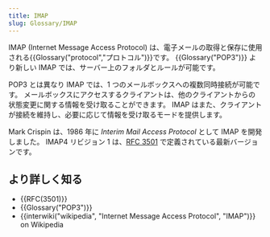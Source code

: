 ```yaml
---
title: IMAP
slug: Glossary/IMAP
---
```


IMAP (Internet Message Access Protocol) は、電子メールの取得と保存に使用される{{Glossary("protocol","プロトコル")}}です。 {{Glossary("POP3")}} より新しい IMAP では、サーバー上のフォルダとルールが可能です。

POP3 とは異なり IMAP では、1 つのメールボックスへの複数同時接続が可能です。 メールボックスにアクセスするクライアントは、他のクライアントからの状態変更に関する情報を受け取ることができます。 IMAP はまた、クライアントが接続を維持し、必要に応じて情報を受け取るモードを提供します。

Mark Crispin は、1986 年に _Interim Mail Access Protocol_ として IMAP を開発しました。 IMAP4 リビジョン 1 は、[RFC 3501](/http://www.faqs.org/rfcs/rfc3501.html) で定義されている最新バージョンです。

## より詳しく知る

- {{RFC(3501)}}
- {{Glossary("POP3")}}
- {{interwiki("wikipedia", "Internet Message Access Protocol", "IMAP")}} on Wikipedia
